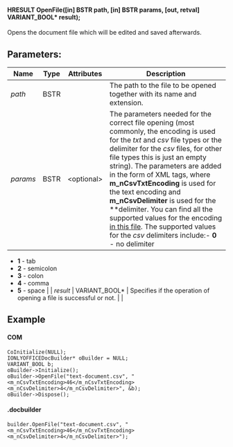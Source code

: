 #### HRESULT OpenFile(\[in] BSTR path, \[in] BSTR params, \[out, retval] VARIANT\_BOOL\* result);

Opens the document file which will be edited and saved afterwards.

## Parameters:

| Name     | Type            | Attributes                                                         | Description                                                                                                                                                                                                                                                                                                                                                                                                                                                                                                                                                                                                                                                                                                     |
| -------- | --------------- | ------------------------------------------------------------------ | --------------------------------------------------------------------------------------------------------------------------------------------------------------------------------------------------------------------------------------------------------------------------------------------------------------------------------------------------------------------------------------------------------------------------------------------------------------------------------------------------------------------------------------------------------------------------------------------------------------------------------------------------------------------------------------------------------------- |
| *path*   | BSTR            |                                                                    | The path to the file to be opened together with its name and extension.                                                                                                                                                                                                                                                                                                                                                                                                                                                                                                                                                                                                                                         |
| *params* | BSTR            | \<optional>                                                        | The parameters needed for the correct file opening (most commonly, the encoding is used for the *txt* and *csv* file types or the delimiter for the *csv* files, for other file types this is just an empty string). The parameters are added in the form of XML tags, where **m\_nCsvTxtEncoding** is used for the text encoding and **m\_nCsvDelimiter** is used for the **delimiter. You can find all the supported values for the encoding [in this file](https://github.com/ONLYOFFICE/server/blob/master/Common/sources/commondefines.js). The supported values for the *csv* delimiters include:- **0** - no delimiter
- **1** - tab
- **2** - semicolon
- **3** - colon
- **4** - comma
- **5** - space |
| *result* | VARIANT\_BOOL\* | Specifies if the operation of opening a file is successful or not. |                                                                                                                                                                                                                                                                                                                                                                                                                                                                                                                                                                                                                                                                                                                 |

## Example

#### COM

```
CoInitialize(NULL);
IONLYOFFICEDocBuilder* oBuilder = NULL;
VARIANT_BOOL b;
oBuilder->Initialize();
oBuilder->OpenFile("text-document.csv", "<m_nCsvTxtEncoding>46</m_nCsvTxtEncoding><m_nCsvDelimiter>4</m_nCsvDelimiter>", &b);
oBuilder->Dispose();
```

#### .docbuilder

```
builder.OpenFile("text-document.csv", "<m_nCsvTxtEncoding>46</m_nCsvTxtEncoding><m_nCsvDelimiter>4</m_nCsvDelimiter>");
```
